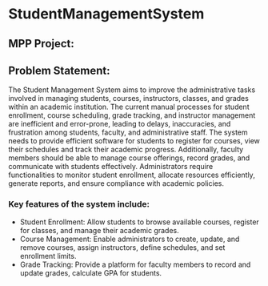# StudentManagementSystem
## MPP Project:  

## Problem Statement:
The Student Management System aims to improve the administrative tasks involved in managing students, courses, instructors, classes, and grades within an academic institution. The current manual processes for student enrollment, course scheduling, grade tracking, and instructor management are inefficient and error-prone, leading to delays, inaccuracies, and frustration among students, faculty, and administrative staff.
The system needs to provide efficient software for students to register for courses, view their schedules and track their academic progress. Additionally, faculty members should be able to manage course offerings, record grades, and communicate with students effectively. Administrators require functionalities to monitor student enrollment, allocate resources efficiently, generate reports, and ensure compliance with academic policies.
### Key features of the system include:
- Student Enrollment: Allow students to browse available courses, register for classes, and manage their academic grades.
- Course Management: Enable administrators to create, update, and remove courses, assign instructors, define schedules, and set enrollment limits.
- Grade Tracking: Provide a platform for faculty members to record and update grades, calculate GPA for students.
